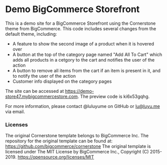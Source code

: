 # Demo BigCommerce Storefront

This is a demo site for a BigCommerce Storefront using the Cornerstone theme from BigCommerce. This code includes several changes from the default theme, including:

- A feature to show the second image of a product when it is hovered over
- A button at the top of the category page named "Add All To Cart" which adds all products in a cetgory to the cart and notifies the user of the action
- A button to remove all items from the cart if an item is present in it, and to notify the user of the action
- Customer info displayed on the category pages

The site can be accessed at https://demo-store47.mybigcommercestore.com. The preview code is ki6x53gqhg.

For more information, please contact @luluyume on GitHub or lu@luyu.me via email.

### Licenses

The original Cornerstone template belongs to BigCommerce Inc. The repository for the original template can be found at: https://github.com/bigcommerce/cornerstone
The original template is licensed under The MIT License by BigCommerce Inc., Copyright (C) 2015-2019. https://opensource.org/licenses/MIT